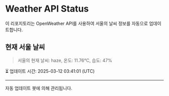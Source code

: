 
# Weather API Status

이 리포지토리는 OpenWeather API를 사용하여 서울의 날씨 정보를 자동으로 업데이트합니다.

## 현재 서울 날씨
> 서울의 현재 날씨: haze, 온도: 11.76°C, 습도: 47%

⏳ 업데이트 시간: 2025-03-12 03:41:01 (UTC)

---
자동 업데이트 봇에 의해 관리됩니다.
